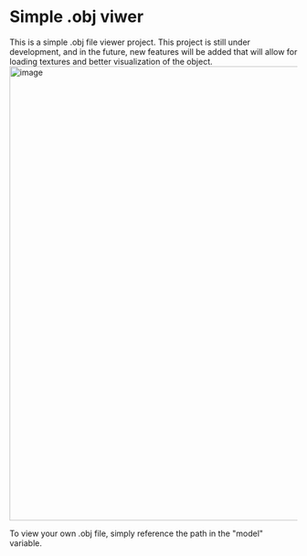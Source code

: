 # Simple .obj viwer

This is a simple .obj file viewer project. This project is still under development, and in the future, new features will be added that will allow for loading textures and better visualization of the object.
<img width="796" alt="image" src="https://github.com/henrysoares/3D-Object-Viwer/assets/96996209/ddc1216f-4d3d-4c0b-a37d-2174fdda25be">

To view your own .obj file, simply reference the path in the "model" variable.

